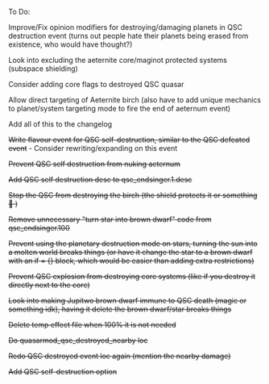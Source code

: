 To Do:

Improve/Fix opinion modifiers for destroying/damaging planets in QSC destruction event (turns out people hate their planets being erased from existence, who would have thought?)

Look into excluding the aeternite core/maginot protected systems (subspace shielding)

Consider adding core flags to destroyed QSC quasar

Allow direct targeting of Aeternite birch (also have to add unique mechanics to planet/system targeting mode to fire the end of aeternum event)

Add all of this to the changelog

~~Write flavour event for QSC self-destruction, similar to the QSC defeated event~~ - Consider rewriting/expanding on this event

~~Prevent QSC self destruction from nuking aeternum~~

~~Add QSC self destruction desc to qsc_endsinger.1.desc~~

~~Stop the QSC from destroying the birch (the shield protects it or something :shrug: )~~

~~Remove unnecessary "turn star into brown dwarf" code from qsc_endsinger.100~~ 

~~Prevent using the planetary destruction mode on stars, turning the sun into a molten world breaks things (or have it change the star to a brown dwarf with an if = {} block, which would be easier than adding extra restrictions)~~

~~Prevent QSC explosion from destroying core systems (like if you destroy it directly next to the core)~~

~~Look into making Jupitwo brown dwarf immune to QSC death (magic or something idk), having it delete the brown dwarf/star breaks things~~

~~Delete temp effect file when 100% it is not needed~~

~~Do quasarmod_qsc_destroyed_nearby loc~~

~~Redo QSC destroyed event loc again (mention the nearby damage)~~

~~Add QSC self-destruction option~~
